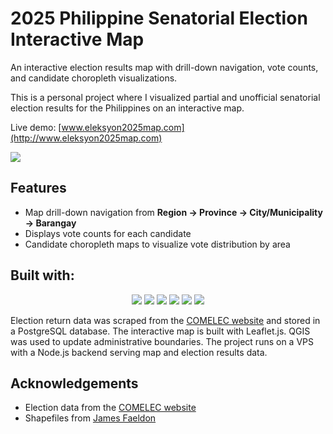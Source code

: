 # 2025 Philippine Senatorial Election Interactive Map
An interactive election results map with drill-down navigation, vote counts, and candidate choropleth visualizations.

This is a personal project where I visualized partial and unofficial senatorial election results for the Philippines on an interactive map.

 Live demo: [www.eleksyon2025map.com](http://www.eleksyon2025map.com)
 
![](eleksyon2025map_demo.gif)

## Features

- Map drill-down navigation from **Region → Province → City/Municipality → Barangay**
- Displays vote counts for each candidate
- Candidate choropleth maps to visualize vote distribution by area

## Built with:
<p align="center">
  <img src="https://img.shields.io/badge/HTML5-E34F26?logo=html5&logoColor=white" />
  <img src="https://img.shields.io/badge/Bootstrap-7952B3?logo=bootstrap&logoColor=white" />
  <img src="https://img.shields.io/badge/Node.js-339933?logo=node.js&logoColor=white" />
  <img src="https://img.shields.io/badge/Leaflet.js-199900?logo=leaflet&logoColor=white" />
  <img src="https://img.shields.io/badge/PostgreSQL-336791?logo=postgresql&logoColor=white" />
  <img src="https://img.shields.io/badge/QGIS-589632?logo=qgis&logoColor=white" />
</p>

Election return data was scraped from the [COMELEC website](https://2025electionresults.comelec.gov.ph/er-result) and stored in a PostgreSQL database. The interactive map is built with Leaflet.js. QGIS was used to update administrative boundaries. The project runs on a VPS with a Node.js backend serving map and election results data.

## Acknowledgements

- Election data from the [COMELEC website](https://2025electionresults.comelec.gov.ph/er-result)  
- Shapefiles from [James Faeldon](https://github.com/altcoder/philippines-psgc-shapefiles)  

